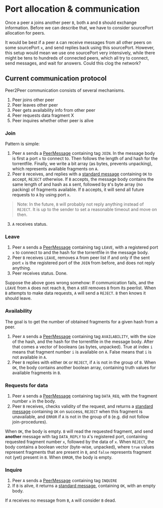 # Port allocation & communication
Once a peer `A` joins another peer `B`, both `A` and `B` should exchange information.
Before we can describe that, we have to consider sourcePort allocation for peers.

It would be best if a peer `A` can receive messages from all other peers on some sourcePort `x`, and send replies back using this sourcePort.
However, this setup would mean we use one sourcePort very intensively, while there might be tens to hundreds of connected peers, which all try to connect, send messages, and wait for answers.
Could this clog the network?

## Current communication protocol
Peer2Peer communication consists of several mechanisms.

 1. Peer joins other peer
 2. Peer leaves other peer
 3. Peer gets availability info from other peer
 4. Peer requests data fragment X
 4. Peer inquires whether other peer is alive 

### Join
Pattern is simple:
 1. Peer `A` sends a [PeerMessage](/src/peer/connection/message/peer/message.h) containing tag `JOIN`.
 In the message body is first a port `x` to connect to. Then follows the length of and hash for the torrentfile. Finally, we write a bit array (as bytes, prevents unpacking), which represents available fragments on `A`.
 2. Peer `B` receives, and replies with a [standard message](/src/shared/connection/message/message.h) containing `OK` to accept, `REJECT` otherwise. If `B` accepts, the message body contains the same length of and hash as `A` sent, followed by `B`'s byte array (no packing) of fragments available.
 If `B` accepts, it will send all future requests to `A` by using port `x`.

> Note: In the future, `B` will probably not reply anything instead of `REJECT`. It is up to the sender to set a reasonable timeout and move on then.
 3. `A` receives status. 


### Leave
 1. Peer `A` sends a [PeerMessage](/src/peer/connection/message/peer/message.h) containing tag `LEAVE`, with a registered port `x` to connect to and the hash for the torrentfile in the message body.
 2. Peer `B` receives `LEAVE`, removes `A` from peer list if and only if the sent port `x` is the registered port of the `JOIN` from before, and does not reply anything.
 3. Peer receives status. Done.

Suppose the above goes wrong somehow:
If communication fails, and the `LEAVE` from `A` does not reach `B`, then `A` still removes `B` from its peerlist. When `B` attempts to make data requests, `A` will send a `REJECT`. `B` then knows it should leave.

### Availability
The goal is to get the number of obtained fragments for a given hash from a peer.
 1. Peer `A` sends a [PeerMessage](/src/peer/connection/message/peer/message.h) containing tag `AVAILABILITY`, with the size of the hash, and the hash for the torrentfile in the message body. After that comes a vector of booleans (as bytes, unpacked). True at index `i` means that fragment number `i` is available on `A`. False means that `i` is not available in `A`.
 2. Peer `B` replies with either `OK` or `REJECT`, if `A` is not in the group of `B`.
 When `OK`, the body contains another boolean array, containing truth values for available fragments in `B`.

### Requests for data
 1. Peer `A` sends a [PeerMessage](/src/peer/connection/message/peer/message.h) containing tag `DATA_REQ`, with the fragment number `x` in the body.
 2. Peer `B` receives, checks validity of the request, and returns a [standard message](/src/shared/connection/message/message.h) containing `OK` on success, `REJECT` when this fragment is unavailable, and `ERROR` if `A` is not in the group of `B` (e.g. did not follow join-procedures).

 When `OK`, the body is empty. `B` will read the requested fragment, and send **another** message with tag `DATA_REPLY` to `A`'s registered port, containing requested fragment number `x`, followed by the data of `x`.
 When `REJECT`, the body contains a boolean vector (byte-wise, unpacked), where `true` values represent fragments that are present in `B`, and `false` represents fragment not (yet) present in `B`.
 When `ERROR`, the body is empty.

### Inquire
 1. Peer `A` sends a [PeerMessage](/src/peer/connection/message/peer/message.h) containing tag `INQUIRE`
 2. If `B` is alive, it returns a [standard message](/src/shared/connection/message/message.h), containing `OK`, with an empty body.

 If `A` receives no message from `B`, `A` will consider `B` dead.